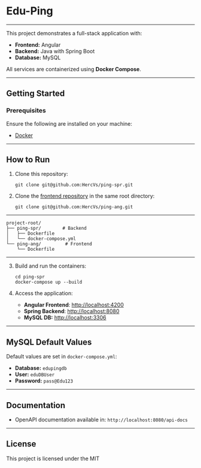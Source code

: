 
# **Edu-Ping**

---


This project demonstrates a full-stack application with:
- **Frontend:** Angular
- **Backend:** Java with Spring Boot
- **Database:** MySQL

All services are containerized using **Docker Compose**.

---

## **Getting Started**

### **Prerequisites**
Ensure the following are installed on your machine:
- [Docker](https://www.docker.com/get-started)


---

## **How to Run**

1. Clone this repository:
   ```
   git clone git@github.com:HercVs/ping-spr.git
   ```

2. Clone the [frontend repository](https://github.com/HercVs/ping-ang) in the same root directory:
   ```
   git clone git@github.com:HercVs/ping-ang.git
   ```

---

```
project-root/
├── ping-spr/        # Backend
│   ├── Dockerfile
│   └── docker-compose.yml
└── ping-ang/         # Frontend
    └── Dockerfile
```

---

3. Build and run the containers:
   ```
   cd ping-spr
   docker-compose up --build
   ```

4. Access the application:
    - **Angular Frontend**: [http://localhost:4200](http://localhost:4200)
    - **Spring Backend**: [http://localhost:8080](http://localhost:8080)
    - **MySQL DB:** [http://localhost:3306](http://localhost:3306)

---

## **MySQL Default Values**
Default values are set in `docker-compose.yml`:
- **Database:** `edupingdb`
- **User:** `eduDBUser`
- **Password:** `pass@Edu123`

---

## **Documentation**
- OpenAPI documentation available in:
  `http://localhost:8080/api-docs`

---

## **License**
This project is licensed under the MIT